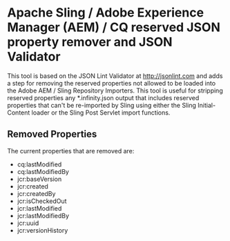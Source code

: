# Apache Sling / Adobe Experience Manager (AEM) / CQ  reserved JSON property remover and JSON Validator

This tool is based on the JSON Lint Validator at http://jsonlint.com and adds a step for removing the reserved properties not allowed to be loaded into the Adobe AEM / Sling Repository Importers.  This tool is useful for stripping reserved properties any *.infinity.json output that includes reserved properties that can't be re-imported by Sling using either the Sling Initial-Content loader or the Sling Post Servlet import functions.

## Removed Properties

The current properties that are removed are:

* cq:lastModified
* cq:lastModifiedBy
* jcr:baseVersion
* jcr:created
* jcr:createdBy
* jcr:isCheckedOut
* jcr:lastModified
* jcr:lastModifiedBy
* jcr:uuid
* jcr:versionHistory